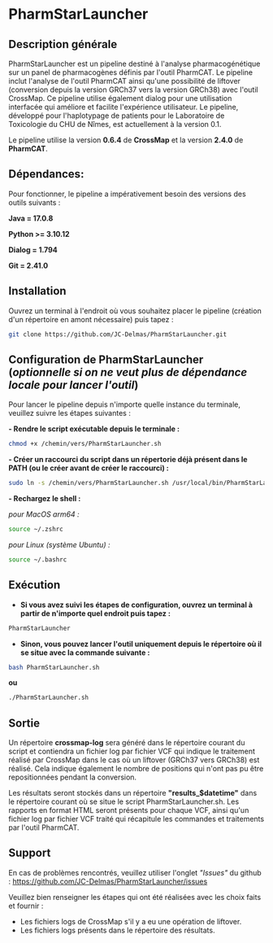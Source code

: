 # PharmStarLauncher
## Description générale
PharmStarLauncher est un pipeline destiné à l'analyse pharmacogénétique sur un panel de pharmacogènes définis par l'outil PharmCAT. Le pipeline inclut l'analyse de l'outil PharmCAT ainsi qu'une possibilité de liftover (conversion depuis la version GRCh37 vers la version GRCh38) avec l'outil CrossMap. Ce pipeline utilise également dialog pour une utilisation interfacée qui améliore et facilite l'expérience utilisateur. Le pipeline, développé pour l'haplotypage de patients pour le Laboratoire de Toxicologie du CHU de Nîmes, est actuellement à la version 0.1.

Le pipeline utilise la version **0.6.4** de **CrossMap** et la version **2.4.0** de **PharmCAT**.


## Dépendances:
Pour fonctionner, le pipeline a impérativement besoin des versions des outils suivants :

**Java = 17.0.8**

**Python >= 3.10.12**

**Dialog = 1.794**

**Git = 2.41.0**


## Installation 
Ouvrez un terminal à l'endroit où vous souhaitez placer le pipeline (création d'un répertoire en amont nécessaire) puis tapez :
```bash
git clone https://github.com/JC-Delmas/PharmStarLauncher.git
```

## Configuration de PharmStarLauncher (*optionnelle si on ne veut plus de dépendance locale pour lancer l'outil*)

Pour lancer le pipeline depuis n'importe quelle instance du terminale, veuillez suivre les étapes suivantes :

**- Rendre le script exécutable depuis le terminale :**
```bash
chmod +x /chemin/vers/PharmStarLauncher.sh
```

**- Créer un raccourci du script dans un répertorie déjà présent dans le PATH (ou le créer avant de créer le raccourci) :**
```bash
sudo ln -s /chemin/vers/PharmStarLauncher.sh /usr/local/bin/PharmStarLauncher
```

**- Rechargez le shell :**

*pour MacOS arm64 :*
```bash
source ~/.zshrc
```
	 
*pour Linux (système Ubuntu) :*
```bash
source ~/.bashrc
```

## Exécution
- **Si vous avez suivi les étapes de configuration, ouvrez un terminal à partir de n'importe quel endroit puis tapez :**
```bash
PharmStarLauncher
```

- **Sinon, vous pouvez lancer l'outil uniquement depuis le répertoire où il se situe avec la commande suivante :**
```bash
bash PharmStarLauncher.sh
```
**ou**
```bash
./PharmStarLauncher.sh
```

## Sortie
Un répertoire **crossmap-log** sera généré dans le répertoire courant du script et contiendra un fichier log par fichier VCF qui indique le traitement réalisé par CrossMap dans le cas où un liftover (GRCh37 vers GRCh38) est réalisé. Cela indique également le nombre de positions qui n'ont pas pu être repositionnées pendant la conversion.

Les résultats seront stockés dans un répertoire **"results_$datetime"** dans le répertoire courant où se situe le script PharmStarLauncher.sh.
Les rapports en format HTML seront présents pour chaque VCF, ainsi qu'un fichier log par fichier VCF traité qui récapitule les commandes et traitements par l'outil PharmCAT.

## Support
En cas de problèmes rencontrés, veuillez utiliser l'onglet *"Issues"* du github : https://github.com/JC-Delmas/PharmStarLauncher/issues

Veuillez bien renseigner les étapes qui ont été réalisées avec les choix faits et fournir :
- Les fichiers logs de CrossMap s'il y a eu une opération de liftover.
- Les fichiers logs présents dans le répertoire des résultats.
